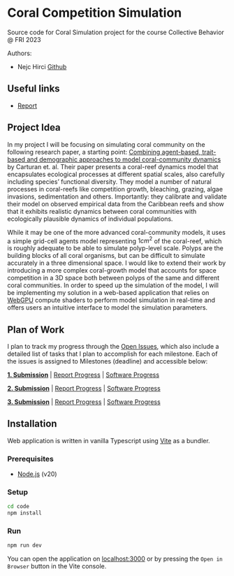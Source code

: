 # Coral Competition Simulation
Source code for Coral Simulation project for the course Collective Behavior @ FRI 2023

Authors:
- Nejc Hirci [Github](https://github.com/NejcHirci)

## Useful links

- [Report](./report/out/report.pdf)

## Project Idea

In my project I will be focusing on simulating coral community on the following research paper, a starting point: [Combining agent-based, trait-based and demographic approaches to model coral-community dynamics](https://doi.org/10.7554/eLife.55993) by Carturan et. al. Their paper presents a coral-reef dynamics model that encapsulates ecological processes at different spatial scales, also carefully including species’ functional diversity. They model a number of natural processes in coral-reefs like competition growth, bleaching, grazing, algae invasions, sedimentation and others. Importantly: they calibrate and validate their model on observed empirical data from the Caribbean reefs and show that it exhibits realistic dynamics between coral communities with ecologically plausible dynamics of individual populations.

While it may be one of the more advanced coral-community models, it uses a simple grid-cell agents model representing $1cm^2$ of the coral-reef, which is roughly adequate to be able to simulate polyp-level scale. Polyps are the building blocks of all coral organisms, but can be difficult to simulate accurately in a three dimensional space. I would like to extend their work by introducing a more complex coral-growth model that accounts for space competition in a 3D space both between polyps of the same and different coral communities. In order to speed up the simulation of the model, I will be implementing my solution in a web-based application that relies on [WebGPU](https://www.w3.org/TR/webgpu/) compute shaders to perform model simulation in real-time and offers users an intuitive interface to model the simulation parameters.

## Plan of Work

I plan to track my progress through the [Open Issues](https://github.com/NejcHirci/CoralSimulation/issues), which also include a detailed list of tasks that I plan to accomplish for each milestone. Each of the issues is assigned to Milestones (deadline) and accessible below:

[**1. Submission**](https://github.com/NejcHirci/CoralSimulation/milestone/1) | [Report Progress](https://github.com/NejcHirci/CoralSimulation/issues/1) | [Software Progress](https://github.com/NejcHirci/CoralSimulation/issues/2) 

[**2. Submission**](https://github.com/NejcHirci/CoralSimulation/milestone/2) | [Report Progress](https://github.com/NejcHirci/CoralSimulation/issues/3) | [Software Progress](https://github.com/NejcHirci/CoralSimulation/issues/4) 

[**3. Submission**](https://github.com/NejcHirci/CoralSimulation/milestone/3) | [Report Progress](https://github.com/NejcHirci/CoralSimulation/issues/5) | [Software Progress](https://github.com/NejcHirci/CoralSimulation/issues/6) 

## Installation

Web application is written in vanilla Typescript using [Vite](https://vitejs.dev/) as a bundler.

### Prerequisites

- [Node.js](https://nodejs.org/en/) (v20)

### Setup

```bash
cd code
npm install
```
### Run
```bash
npm run dev
```
You can open the application on [localhost:3000](http://localhost:3000/) or by pressing the `Open in Browser` button in the Vite console.